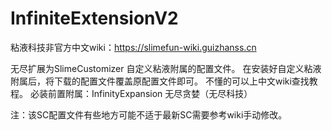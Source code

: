 # InfiniteExtensionV2
粘液科技非官方中文wiki：https://slimefun-wiki.guizhanss.cn

无尽扩展为SlimeCustomizer 自定义粘液附属的配置文件。
在安装好自定义粘液附属后，将下载的配置文件覆盖原配置文件即可。
不懂的可以上中文wiki查找教程。
必装前置附属：InfinityExpansion 无尽贪婪（无尽科技）

注：该SC配置文件有些地方可能不适于最新SC需要参考wiki手动修改。
